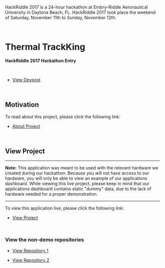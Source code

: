 HackRiddle 2017 is a 24-hour hackathon at Embry-Riddle Aeronautical University in Daytona Beach, FL. HackRiddle 2017 took place the weekend of Saturday, November 11th to Sunday, November 12th.

&nbsp;
&nbsp;
&nbsp;
&nbsp;



# Thermal TrackKing

**HackRiddle 2017 Hackathon Entry**

&nbsp;


* [View Devpost](https://devpost.com/software/thermal-trackking)

&nbsp;
&nbsp;

## Motivation
To read about this project, please click the following link:
* [About Project](https://devpost.com/software/thermal-trackking)


&nbsp;
&nbsp;




## View Project

---

**Note:** This application was meant to be used with the relevant hardware we created during our hackathon. Because you will not have access to our hardware, you will only be able to view an example of our applications dashboard. While viewing this live project, please keep in mind that our applications dashboard contains static "dummy" data, due to the lack of hardware needed for a proper demonstration.

---


To view this application live, please click the following link:

* [View Project](https://ariel-fonticiella.github.io/thermal-TrackKing-Ariel/)


&nbsp;
&nbsp;
&nbsp;


### View the non-demo repositories  

* [View Repository 1](https://github.com/carloslahrssen/ThermalTrackKingApi)

* [View Repository 2](https://github.com/carloslahrssen/ThermalTrackkingCereal)










&nbsp;
&nbsp;
&nbsp;
